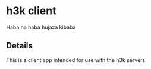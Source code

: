 # h3k client

Haba na haba hujaza kibaba

## Details

This is a client app intended for use with the h3k servers
